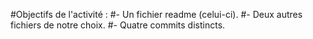 #Objectifs de l'activité :
#- Un fichier readme (celui-ci).
#- Deux autres fichiers de notre choix.
#- Quatre commits distincts.